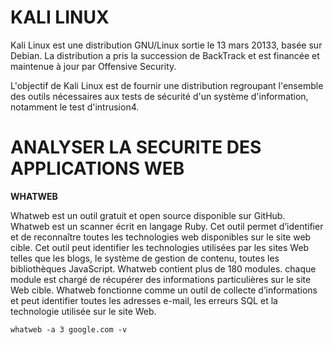 # KALI LINUX  

Kali Linux est une distribution GNU/Linux sortie le 13 mars 20133, basée sur Debian. La distribution a pris la succession de BackTrack et est financée et maintenue à jour par Offensive Security.

L'objectif de Kali Linux est de fournir une distribution regroupant l'ensemble des outils nécessaires aux tests de sécurité d'un système d'information, notamment le test d'intrusion4. 


# ANALYSER LA SECURITE DES APPLICATIONS WEB  

__WHATWEB__    

Whatweb est un outil gratuit et open source disponible sur GitHub. Whatweb est un scanner écrit en langage Ruby. Cet outil permet d’identifier et de reconnaître toutes les technologies web disponibles sur le site web cible. Cet outil peut identifier les technologies utilisées par les sites Web telles que les blogs, le système de gestion de contenu, toutes les bibliothèques JavaScript. Whatweb contient plus de 180 modules. chaque module est chargé de récupérer des informations particulières sur le site Web cible. Whatweb fonctionne comme un outil de collecte d’informations et peut identifier toutes les adresses e-mail, les erreurs SQL et la technologie utilisée sur le site Web.  

    whatweb -a 3 google.com -v

